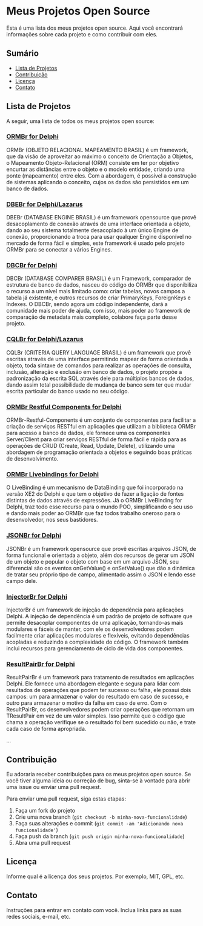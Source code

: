 <!-- Título -->
# Meus Projetos Open Source

<!-- Descrição -->
Esta é uma lista dos meus projetos open source. Aqui você encontrará informações sobre cada projeto e como contribuir com eles.

## Sumário

- [Lista de Projetos](#lista-de-projetos)
- [Contribuição](#contribuição)
- [Licença](#licença)
- [Contato](#contato)

<!-- Lista de Projetos -->
## Lista de Projetos

A seguir, uma lista de todos os meus projetos open source:

### [ORMBr for Delphi](https://github.com/HashLoad/ORMBr)

ORMBr (OBJETO RELACIONAL MAPEAMENTO BRASIL) é um framework, que da visão de aproveitar ao máximo o conceito de Orientação a Objetos, o Mapeamento Objeto-Relacional (ORM) consiste em ter por objetivo encurtar as distâncias entre o objeto e o modelo entidade, criando uma ponte (mapeamento) entre eles. Com a abordagem, é possível a construção de sistemas aplicando o conceito, cujos os dados são persistidos em um banco de dados.

### [DBEBr for Delphi/Lazarus](https://github.com/HashLoad/DBEBr)

DBEBr (DATABASE ENGINE BRASIL) é um framework opensource que provê desacoplamento de conexão através de uma interface orientada a objeto, dando ao seu sistema totalmente desacoplado à um único Engine de conexão, proporcionando a troca para usar qualquer Engine disponível no mercado de forma fácil e simples, este framework é usado pelo projeto ORMBr para se conectar a vários Engines.

### [DBCBr for Delphi](https://github.com/HashLoad/DBCBr)

DBCBr (DATABASE COMPARER BRASIL) é um Framework, comparador de estrutura de banco de dados, nasceu do código do ORMBr que disponibiliza o recurso a um nível mais limitado como: criar tabelas, novos campos a tabela já existente, e outros recursos de criar PrimaryKeys, ForeignKeys e Indexes. O DBCBr, sendo agora um código independente, dará a comunidade mais poder de ajuda, com isso, mais poder ao framework de comparação de metadata mais completo, colabore faça parte desse projeto.

### [CQLBr for Delphi/Lazarus](https://github.com/HashLoad/DBCBr)

CQLBr (CRITERIA QUERY LANGUAGE BRASIL) é um framework que provê escritas através de uma interface permitindo mapear de forma orientada a objeto, toda sintaxe de comandos para realizar as operações de consulta, inclusão, alteração e exclusão em banco de dados, o projeto propõe a padronização da escrita SQL através dele para múltiplos bancos de dados, dando assim total possibilidade de mudança de banco sem ter que mudar escrita particular do banco usado no seu código.

### [ORMBr Restful Components for Delphi](https://github.com/HashLoad/ORMBr-Restful-Components)

ORMBr-Restful-Components é um conjunto de componentes para facilitar a criação de serviços RESTful em aplicações que utilizam a biblioteca ORMBr para acesso a banco de dados, ele fornece uma os componentes Server/Client para criar serviços RESTful de forma fácil e rápida para as operações de CRUD (Create, Read, Update, Delete), utilizando uma abordagem de programação orientada a objetos e seguindo boas práticas de desenvolvimento.

### [ORMBr Livebindings for Delphi](https://github.com/HashLoad/ORMBr-LiveBindings)

O LiveBinding é um mecanismo de DataBinding que foi incorporado na versão XE2 do Delphi e que tem o objetivo de fazer a ligação de fontes distintas de dados através de expressões. Já o ORMBr LiveBinding for Delphi, traz todo esse recurso para o mundo POO, simplificando o seu uso e dando mais poder ao ORMBr que faz todos trabalho oneroso para o desenvolvedor, nos seus bastidores.

### [JSONBr for Delphi](https://github.com/HashLoad/JSONBr)

JSONBr é um framework opensource que provê escritas arquivos JSON, de forma funcional e orientada a objeto, além dos recursos de gerar um JSON de um objeto e popular o objeto com base em um arquivo JSON, seu diferencial são os eventos onGetValue() e onSetValue() que dão a dinâmica de tratar seu próprio tipo de campo, alimentado assim o JSON e lendo esse campo dele.

### [InjectorBr for Delphi](https://github.com/HashLoad/InjectorBr)

InjectorBr é um framework de injeção de dependência para aplicações Delphi. A injeção de dependência é um padrão de projeto de software que permite desacoplar componentes de uma aplicação, tornando-as mais modulares e fáceis de manter, com ele os desenvolvedores podem facilmente criar aplicações modulares e flexíveis, evitando dependências acopladas e reduzindo a complexidade do código. O framework também inclui recursos para gerenciamento de ciclo de vida dos componentes.

### [ResultPairBr for Delphi](https://github.com/HashLoad/ResultPairBr)

ResultPairBr é um framework para tratamento de resultados em aplicações Delphi. Ele fornece uma abordagem elegante e segura para lidar com resultados de operações que podem ter sucesso ou falha, ele possui dois campos: um para armazenar o valor do resultado em caso de sucesso, e outro para armazenar o motivo da falha em caso de erro. Com o ResultPairBr, os desenvolvedores podem criar operações que retornam um TResultPair em vez de um valor simples. Isso permite que o código que chama a operação verifique se o resultado foi bem sucedido ou não, e trate cada caso de forma apropriada.

...

<!-- Contribuição -->
## Contribuição

Eu adoraria receber contribuições para os meus projetos open source. Se você tiver alguma ideia ou correção de bug, sinta-se à vontade para abrir uma issue ou enviar uma pull request.

Para enviar uma pull request, siga estas etapas:

1. Faça um fork do projeto
2. Crie uma nova branch (`git checkout -b minha-nova-funcionalidade`)
3. Faça suas alterações e commit (`git commit -am 'Adicionando nova funcionalidade'`)
4. Faça push da branch (`git push origin minha-nova-funcionalidade`)
5. Abra uma pull request

<!-- Licença -->
## Licença

Informe qual é a licença dos seus projetos. Por exemplo, MIT, GPL, etc.

<!-- Contato -->
## Contato

Instruções para entrar em contato com você. Inclua links para as suas redes sociais, e-mail, etc.
